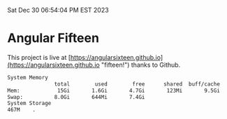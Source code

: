 Sat Dec 30 06:54:04 PM EST 2023

# Angular Fifteen


This project is live at [https://angularsixteen.github.io](https://angularsixteen.github.io "fifteen!") thanks to Github.

```bash
System Memory
               total        used        free      shared  buff/cache   available
Mem:            15Gi       1.6Gi       4.7Gi       123Mi       9.5Gi        13Gi
Swap:          8.0Gi       644Mi       7.4Gi
System Storage
467M	.
```
```bash
